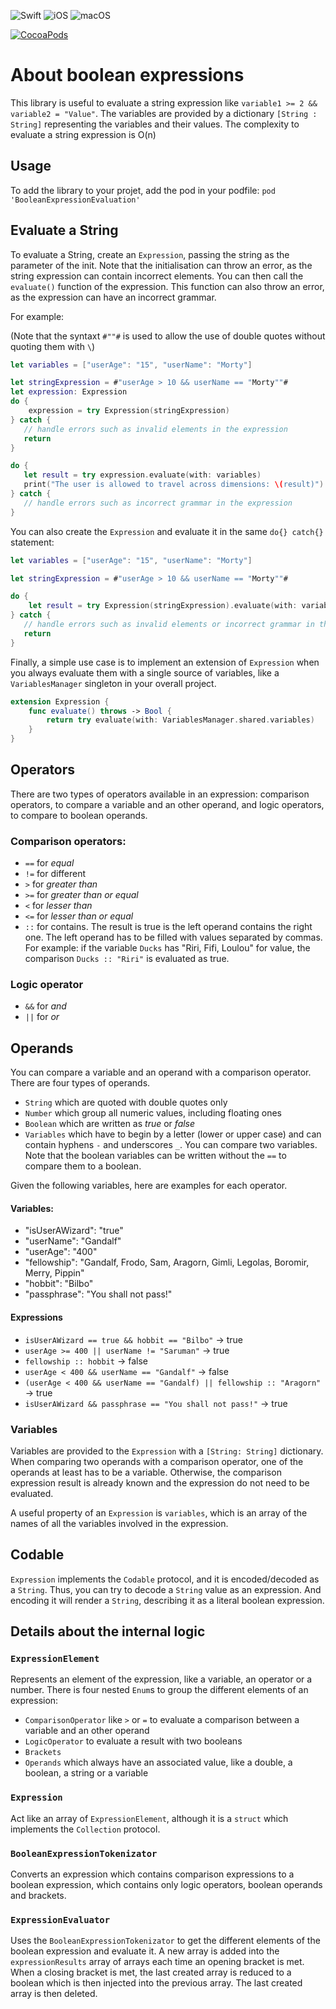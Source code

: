 ![Swift](https://img.shields.io/badge/Swift-5.0+-f05138.svg?style=flat-square)
![iOS](https://img.shields.io/badge/iOS-12+-lightgrey.svg?style=flat-square)
![macOS](https://img.shields.io/badge/macOS-10.13+-lightgrey.svg?style=flat-square)

[![CocoaPods](https://img.shields.io/cocoapods/v/BooleanExpressionEvaluation.svg?style=flat-square)](https://cocoapods.org/pods/BooleanExpressionEvaluation)

#  About boolean expressions

This library is useful to evaluate a string expression like `variable1 >= 2 && variable2 = "Value"`. The variables are provided by a dictionary `[String : String]` representing the variables and their values. The complexity to evaluate a string expression is O(n)

## Usage

To add the library to your projet, add the pod in your podfile:
`pod 'BooleanExpressionEvaluation'`

## Evaluate a String

To evaluate a String, create an `Expression`, passing the string as the parameter of the init. Note that the initialisation can throw an error, as the string expression can contain incorrect elements. You can then call the `evaluate()` function of the expression. This function can also throw an error, as the expression can have an incorrect grammar.

For example:

(Note that the syntaxt `#""#` is used to allow the use of double quotes without quoting them with `\`)

```swift
let variables = ["userAge": "15", "userName": "Morty"]

let stringExpression = #"userAge > 10 && userName == "Morty""#
let expression: Expression
do {
    expression = try Expression(stringExpression)
} catch {
   // handle errors such as invalid elements in the expression
   return
}

do {
   let result = try expression.evaluate(with: variables)
   print("The user is allowed to travel across dimensions: \(result)")
} catch {
   // handle errors such as incorrect grammar in the expression
}
```

You can also create the `Expression` and evaluate it in the same `do{} catch{}` statement:

```swift
let variables = ["userAge": "15", "userName": "Morty"]

let stringExpression = #"userAge > 10 && userName == "Morty""#

do {
    let result = try Expression(stringExpression).evaluate(with: variables)
} catch {
   // handle errors such as invalid elements or incorrect grammar in the expression
   return
}
```

Finally, a simple use case is to implement an extension of `Expression` when you always evaluate them with a single source of variables, like a `VariablesManager` singleton in your overall project.

```swift
extension Expression {
    func evaluate() throws -> Bool {
        return try evaluate(with: VariablesManager.shared.variables)
    }
}
```


## Operators
There are two types of operators available in an expression: comparison operators, to compare a variable and an other operand, and logic operators, to compare to boolean operands.

### Comparison operators:
- `==` for *equal*
- `!=` for different
- `>` for *greater than*
- `>=` for *greater than or equal*
- `<` for *lesser than*
- `<=` for *lesser than or equal*
- `::` for contains. The result is true is the left operand contains the right one. The left operand has to be filled with values separated by commas. For example: if the variable `Ducks` has "Riri, Fifi, Loulou" for value, the comparison `Ducks :: "Riri"` is evaluated as true.

### Logic operator
- `&&` for *and*
- `||` for *or*

## Operands

You can compare a variable and an operand with a comparison operator. There are four types of operands.
- `String` which are quoted with double quotes only
- `Number` which group all numeric values, including floating ones
- `Boolean` which are written as *true* or *false*
- `Variables` which have to begin by a letter (lower or upper case) and can contain hyphens `-` and underscores `_`. You can compare two variables. Note that the boolean variables can be written without the `==` to compare them to a boolean.

Given the following variables, here are examples for each operator.
#### Variables: 
- "isUserAWizard": "true"
- "userName": "Gandalf"
- "userAge": "400"
- "fellowship": "Gandalf, Frodo, Sam, Aragorn, Gimli, Legolas, Boromir, Merry, Pippin"
- "hobbit": "Bilbo"
- "passphrase": "You shall not pass!"

#### Expressions
- `isUserAWizard == true && hobbit == "Bilbo"` → true
- `userAge >= 400 || userName != "Saruman"` → true
- `fellowship :: hobbit` → false
- `userAge < 400 && userName == "Gandalf"` → false
- `(userAge < 400 && userName == "Gandalf) || fellowship :: "Aragorn"` → true
- `isUserAWizard && passphrase == "You shall not pass!"` → true

### Variables
Variables are provided to the `Expression` with a `[String: String]` dictionary. When comparing two operands with a comparison operator, one of the operands at least has to be a variable. Otherwise, the comparison expression result is already known and the expression do not need to be evaluated.

A useful property of an `Expression` is `variables`, which is an array of the names of all the variables involved in the expression. 

## Codable
`Expression` implements the `Codable` protocol, and it is encoded/decoded as a `String`. Thus, you can try to decode a `String` value as an expression. And encoding it will render a `String`, describing it as a literal boolean expression. 

## Details about the internal logic

### `ExpressionElement`

Represents an element of the expression, like  a variable, an operator or a number. There is four nested `Enum`s to group the different elements of an expression:
- `ComparisonOperator` like `>` or `=`  to evaluate a comparison between a variable and an other operand
- `LogicOperator` to evaluate a result with two booleans
- `Brackets`
- `Operands` which always have an associated value, like a double, a boolean, a string or a variable

### `Expression`
Act like an array of `ExpressionElement`, although it is a `struct` which implements the `Collection` protocol. 

### `BooleanExpressionTokenizator`

Converts an expression which contains comparison expressions to a boolean expression, which contains only logic operators, boolean operands and brackets.

### `ExpressionEvaluator`

Uses the `BooleanExpressionTokenizator`  to get the different elements of the boolean expression and evaluate it. A new array is added into the `expressionResults` array of arrays each time an opening bracket is met. When a closing bracket is met, the last created array is reduced to a boolean which is then injected into the previous array.  The last created array is then deleted.



